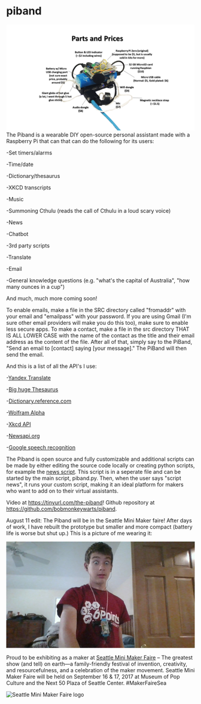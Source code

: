 # piband
<img src="piband parts.png" alt="a picture of the piband with it's parts labeled">
The Piband is a wearable DIY open-source personal assistant made with a Raspberry Pi that can that can do the following for its users:

-Set timers/alarms

-Time/date

-Dictionary/thesaurus

-XKCD transcripts

-Music

-Summoning Cthulu (reads the call of Cthulu in a loud scary voice)

-News

-Chatbot

-3rd party scripts

-Translate

-Email

-General knowledge questions (e.g. "what's the capital of Australia", "how many ounces in a cup")

And much, much more coming soon!

To enable emails, make a file in the SRC directory called "fromaddr" with your email and "emailpass" with your password. If you are using Gmail (I'm sure other email providers will make you do this too), make sure to enable less secure apps. To make a contact, make a file in the src directory THAT IS ALL LOWER CASE with the name of the contact as the title and their email address as the content of the file. After all of that, simply say to the PiBand, "Send an email to [contact] saying [your message]." The PiBand will then send the email.

And this is a list of all the API's I use:

-[Yandex Translate](http://translate.yandex.com)

-[Big huge Thesaurus](https://words.bighugelabs.com/api.php)

-[Dictionary.reference.com](https://dictionary.reference.com)

-[Wolfram Alpha](https://www.wolframalpha.com/)

-[Xkcd API](https://xkcd.com)

-[Newsapi.org](https://newsapi.org)

-[Google speech recognition](https://github.com/Uberi/speech_recognition)

The Piband is open source and fully customizable and additional scripts can be made by either editing the source code locally or creating python scripts, for example the [news script](https://github.com/bobmonkeywarts/piband/blob/master/src/news.py). This script is in a seperate file and can be started by the main script, piband.py. Then, when the user says "script news", it runs your custom script, making it an ideal platform for makers who want to add on to their virtual assistants.


Video at https://tinyurl.com/the-piband! Github repository at https://github.com/bobmonkeywarts/piband.

August 11 edit: The Piband will be in the Seattle Mini Maker faire! After days of work, I have rebuilt the prototype but smaller and more compact (battery life is worse but shut up.) This is a picture of me wearing it:

<img src="WIN_20170811_18_42_41_Pro.jpg" alt="me wearing a hot fasion statement" class="inline"/>


Proud to be exhibiting as a maker at <a href="https://seattle.makerfaire.com">Seattle Mini Maker Faire</a> – The greatest show (and tell) on earth—a family-friendly festival of invention, creativity, and resourcefulness, and a celebration of the maker movement.
Seattle Mini Maker Faire will be held on September 16 & 17, 2017 at Museum of Pop Culture and the Next 50 Plaza of Seattle Center. #MakerFaireSea

<img src="https://i0.wp.com/seattle.makerfaire.com/wp-content/uploads/sites/118/2013/02/seattle_mmf_logos_logo.png?resize=300%2C111" alt="Seattle Mini Maker Faire logo">
